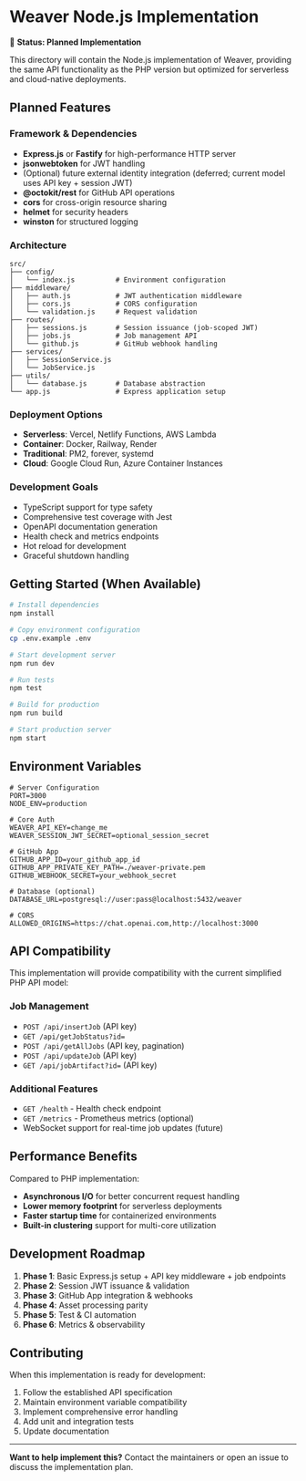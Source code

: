 # Weaver Node.js Implementation

🚧 **Status: Planned Implementation**

This directory will contain the Node.js implementation of Weaver, providing the same API functionality as the PHP version but optimized for serverless and cloud-native deployments.

## Planned Features

### Framework & Dependencies
- **Express.js** or **Fastify** for high-performance HTTP server
- **jsonwebtoken** for JWT handling
- (Optional) future external identity integration (deferred; current model uses API key + session JWT)
- **@octokit/rest** for GitHub API operations
- **cors** for cross-origin resource sharing
- **helmet** for security headers
- **winston** for structured logging

### Architecture
```
src/
├── config/
│   └── index.js          # Environment configuration
├── middleware/
│   ├── auth.js           # JWT authentication middleware
│   ├── cors.js           # CORS configuration
│   └── validation.js     # Request validation
├── routes/
│   ├── sessions.js       # Session issuance (job-scoped JWT)
│   ├── jobs.js           # Job management API
│   └── github.js         # GitHub webhook handling
├── services/
│   ├── SessionService.js
│   └── JobService.js
├── utils/
│   └── database.js       # Database abstraction
└── app.js                # Express application setup
```

### Deployment Options
- **Serverless**: Vercel, Netlify Functions, AWS Lambda
- **Container**: Docker, Railway, Render
- **Traditional**: PM2, forever, systemd
- **Cloud**: Google Cloud Run, Azure Container Instances

### Development Goals
- TypeScript support for type safety
- Comprehensive test coverage with Jest
- OpenAPI documentation generation
- Health check and metrics endpoints
- Hot reload for development
- Graceful shutdown handling

## Getting Started (When Available)

```bash
# Install dependencies
npm install

# Copy environment configuration
cp .env.example .env

# Start development server
npm run dev

# Run tests
npm test

# Build for production
npm run build

# Start production server
npm start
```

## Environment Variables
```env
# Server Configuration
PORT=3000
NODE_ENV=production

# Core Auth
WEAVER_API_KEY=change_me
WEAVER_SESSION_JWT_SECRET=optional_session_secret

# GitHub App
GITHUB_APP_ID=your_github_app_id
GITHUB_APP_PRIVATE_KEY_PATH=./weaver-private.pem
GITHUB_WEBHOOK_SECRET=your_webhook_secret

# Database (optional)
DATABASE_URL=postgresql://user:pass@localhost:5432/weaver

# CORS
ALLOWED_ORIGINS=https://chat.openai.com,http://localhost:3000
```

## API Compatibility

This implementation will provide compatibility with the current simplified PHP API model:

### Job Management
- `POST /api/insertJob` (API key)
- `GET /api/getJobStatus?id=`
- `POST /api/getAllJobs` (API key, pagination)
- `POST /api/updateJob` (API key)
- `GET /api/jobArtifact?id=` (API key)

### Additional Features
- `GET /health` - Health check endpoint
- `GET /metrics` - Prometheus metrics (optional)
- WebSocket support for real-time job updates (future)

## Performance Benefits

Compared to PHP implementation:
- **Asynchronous I/O** for better concurrent request handling
- **Lower memory footprint** for serverless deployments
- **Faster startup time** for containerized environments
- **Built-in clustering** support for multi-core utilization

## Development Roadmap

1. **Phase 1**: Basic Express.js setup + API key middleware + job endpoints
2. **Phase 2**: Session JWT issuance & validation
3. **Phase 3**: GitHub App integration & webhooks
4. **Phase 4**: Asset processing parity
5. **Phase 5**: Test & CI automation
6. **Phase 6**: Metrics & observability

## Contributing

When this implementation is ready for development:

1. Follow the established API specification
2. Maintain environment variable compatibility
3. Implement comprehensive error handling
4. Add unit and integration tests
5. Update documentation

---

**Want to help implement this?** Contact the maintainers or open an issue to discuss the implementation plan.
